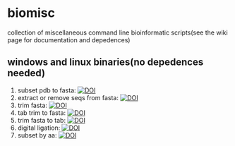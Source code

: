 # biomisc 
collection of  miscellaneous command line bioinformatic scripts(see the wiki page for documentation and depedences) 
## windows and linux binaries(no depedences needed)
1. subset pdb to fasta: [![DOI](https://zenodo.org/badge/DOI/10.5281/zenodo.5928083.svg)](https://doi.org/10.5281/zenodo.5928083)  
2. extract or remove seqs from fasta: [![DOI](https://zenodo.org/badge/DOI/10.5281/zenodo.5929492.svg)](https://doi.org/10.5281/zenodo.5929492)  
3. trim fasta: [![DOI](https://zenodo.org/badge/DOI/10.5281/zenodo.5929593.svg)](https://doi.org/10.5281/zenodo.5929593)  
4. tab trim to fasta: [![DOI](https://zenodo.org/badge/DOI/10.5281/zenodo.5929725.svg)](https://doi.org/10.5281/zenodo.5929725)  
5. trim fasta to tab: [![DOI](https://zenodo.org/badge/DOI/10.5281/zenodo.5929836.svg)](https://doi.org/10.5281/zenodo.5929836)  
6. digital ligation: [![DOI](https://zenodo.org/badge/DOI/10.5281/zenodo.6090375.svg)](https://doi.org/10.5281/zenodo.6090375)
7. subset by aa: [![DOI](https://zenodo.org/badge/DOI/10.5281/zenodo.5994920.svg)](https://doi.org/10.5281/zenodo.5994920)
